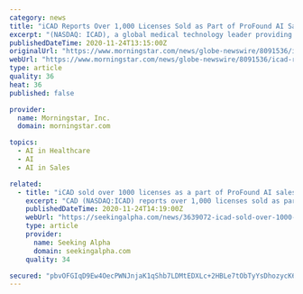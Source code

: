 ```yaml
---
category: news
title: "iCAD Reports Over 1,000 Licenses Sold as Part of ProFound AI Sales"
excerpt: "(NASDAQ: ICAD), a global medical technology leader providing innovative cancer detection and therapy solutions, today reported that over 1,000 licenses have been sold as part of ProFound AI® sales since the products were launched,"
publishedDateTime: 2020-11-24T13:15:00Z
originalUrl: "https://www.morningstar.com/news/globe-newswire/8091536/icad-reports-over-1000-licenses-sold-as-part-of-profound-ai-sales"
webUrl: "https://www.morningstar.com/news/globe-newswire/8091536/icad-reports-over-1000-licenses-sold-as-part-of-profound-ai-sales"
type: article
quality: 36
heat: 36
published: false

provider:
  name: Morningstar, Inc.
  domain: morningstar.com

topics:
  - AI in Healthcare
  - AI
  - AI in Sales

related:
  - title: "iCAD sold over 1000 licenses as a part of ProFound AI sales"
    excerpt: "CAD (NASDAQ:ICAD) reports over 1,000 licenses sold as part of ProFound AI sales since the products were launched, signaling the rapid and wide-spread adoption of the pioneering cancer detection software solution built on AI."
    publishedDateTime: 2020-11-24T14:19:00Z
    webUrl: "https://seekingalpha.com/news/3639072-icad-sold-over-1000-licenses-part-of-profound-ai-sales"
    type: article
    provider:
      name: Seeking Alpha
      domain: seekingalpha.com
    quality: 34

secured: "pbvOFGIqD9Ew4OecPWNJnjaK1qShb7LDMtEDXLc+2HBLe7tObTyYsDhozycK6MRTIO09HMOqgftv9v75O0FeTgRb+YmpbWjZbqRnplHdmq1zQ/68wK+UOTERM3xXu2ShcEEwUmu06elXh5h2mc0MsIGUh2aTOlo5msj5z+IsvDL2WSF/rSMHDJ8DZEVhkc0iMjfKHKwSIkWLr6Q/fu2xR61oqVIaJvbmpbflBjbkW29kcT+rwQBQQht+pm8AljN7/c+gK97AcQtmEJ0kSqR6XueDNvHaCerySiuJx65gkcAJQN314qoUIy2BIJq8DdVoLCVDQTfEqzCzLR5drryplyWb7frjfY9DVszI+swNTX0=;nUuUgvGWPBu3g1onR6h/KQ=="
---
```


